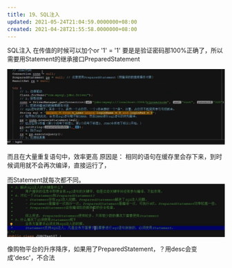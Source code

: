 ```yaml
---
title: 19、SQL注入
updated: 2021-05-24T21:04:59.0000000+08:00
created: 2021-04-28T21:55:58.0000000+08:00
---
```


SQL注入
在传值的时候可以加个or '1' = '1'
要是是验证密码那100%正确了，所以需要用Statement的继承接口PreparedStatement

![image1](resources/image1-5.png)

而且在大量重复语句中，效率更高
原因是：
相同的语句在缓存里会存下来，到时候调用就不会再次编译，直接运行了，

而Statement就每次都不同。
![image2](resources/image2-3.png)

像购物平台的升序降序，如果用了PreparedStatement，？用desc会变成'desc'，不合法

